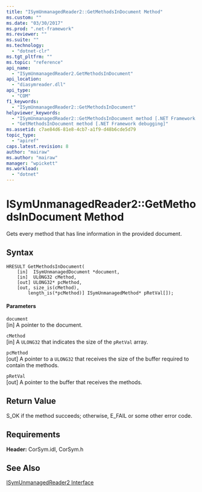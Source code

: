 ```yaml
---
title: "ISymUnmanagedReader2::GetMethodsInDocument Method"
ms.custom: ""
ms.date: "03/30/2017"
ms.prod: ".net-framework"
ms.reviewer: ""
ms.suite: ""
ms.technology: 
  - "dotnet-clr"
ms.tgt_pltfrm: ""
ms.topic: "reference"
api_name: 
  - "ISymUnmanagedReader2.GetMethodsInDocument"
api_location: 
  - "diasymreader.dll"
api_type: 
  - "COM"
f1_keywords: 
  - "ISymUnmanagedReader2::GetMethodsInDocument"
helpviewer_keywords: 
  - "ISymUnmanagedReader2::GetMethodsInDocument method [.NET Framework debugging]"
  - "GetMethodsInDocument method [.NET Framework debugging]"
ms.assetid: c7ae84d6-81e8-4cb7-a1f9-d48b6cde5d79
topic_type: 
  - "apiref"
caps.latest.revision: 8
author: "mairaw"
ms.author: "mairaw"
manager: "wpickett"
ms.workload: 
  - "dotnet"
---
```

# ISymUnmanagedReader2::GetMethodsInDocument Method
Gets every method that has line information in the provided document.  
  
## Syntax  
  
```  
HRESULT GetMethodsInDocument(  
    [in]  ISymUnmanagedDocument *document,  
    [in]  ULONG32 cMethod,  
    [out] ULONG32* pcMethod,  
    [out, size_is(cMethod),  
        length_is(*pcMethod)] ISymUnmanagedMethod* pRetVal[]);  
```  
  
#### Parameters  
 `document`  
 [in] A pointer to the document.  
  
 `cMethod`  
 [in] A `ULONG32` that indicates the size of the  `pRetVal` array.  
  
 `pcMethod`  
 [out] A pointer to a `ULONG32` that receives the size of the buffer required to contain the methods.  
  
 `pRetVal`  
 [out] A pointer to the buffer that receives the methods.  
  
## Return Value  
 S_OK if the method succeeds; otherwise, E_FAIL or some other error code.  
  
## Requirements  
 **Header:** CorSym.idl, CorSym.h  
  
## See Also  
 [ISymUnmanagedReader2 Interface](../../../../docs/framework/unmanaged-api/diagnostics/isymunmanagedreader2-interface.md)
